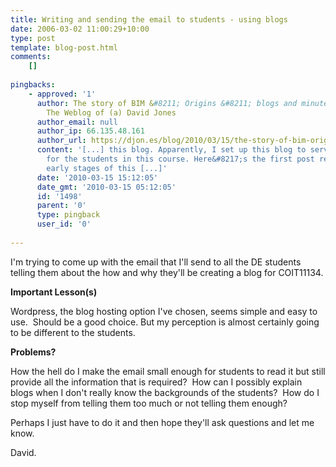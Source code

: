```yaml
---
title: Writing and sending the email to students - using blogs
date: 2006-03-02 11:00:29+10:00
type: post
template: blog-post.html
comments:
    []
    
pingbacks:
    - approved: '1'
      author: The story of BIM &#8211; Origins &#8211; blogs and minute papers &laquo;
        The Weblog of (a) David Jones
      author_email: null
      author_ip: 66.135.48.161
      author_url: https://djon.es/blog/2010/03/15/the-story-of-bim-origins-blogs-and-minute-papers/
      content: '[...] this blog. Apparently, I set up this blog to serve as an example
        for the students in this course. Here&#8217;s the first post reflecting on the
        early stages of this [...]'
      date: '2010-03-15 15:12:05'
      date_gmt: '2010-03-15 05:12:05'
      id: '1498'
      parent: '0'
      type: pingback
      user_id: '0'
    
---
```

I'm trying to come up with the email that I'll send to all the DE students telling them about the how and why they'll be creating a blog for COIT11134.

**Important Lesson(s)**

Wordpress, the blog hosting option I've chosen, seems simple and easy to use.  Should be a good choice. But my perception is almost certainly going to be different to the students.

**Problems?**

How the hell do I make the email small enough for students to read it but still provide all the information that is required?  How can I possibly explain blogs when I don't really know the backgrounds of the students?  How do I stop myself from telling them too much or not telling them enough?

Perhaps I just have to do it and then hope they'll ask questions and let me know.

David.